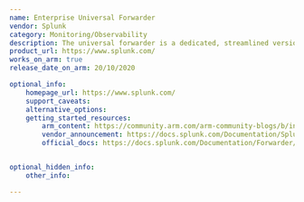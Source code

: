 ```yaml
---
name: Enterprise Universal Forwarder
vendor: Splunk
category: Monitoring/Observability
description: The universal forwarder is a dedicated, streamlined version of Splunk Enterprise that contains only the essential components needed to forward data.
product_url: https://www.splunk.com/
works_on_arm: true
release_date_on_arm: 20/10/2020

optional_info:
    homepage_url: https://www.splunk.com/
    support_caveats:
    alternative_options:
    getting_started_resources:
        arm_content: https://community.arm.com/arm-community-blogs/b/infrastructure-solutions-blog/posts/using-splunk-for-cloud-to-edge-data-processing
        vendor_announcement: https://docs.splunk.com/Documentation/Splunk/8.1.1/ReleaseNotes/MeetSplunk
        official_docs: https://docs.splunk.com/Documentation/Forwarder/9.2.0/Forwarder/Abouttheuniversalforwarder


optional_hidden_info:
    other_info:

---
```

